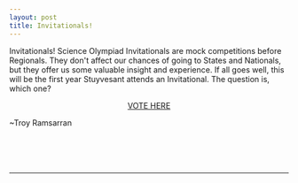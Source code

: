 ```yaml
---
layout: post
title: Invitationals!
---
```



Invitationals! Science Olympiad Invitationals are mock competitions before Regionals. They don't affect our chances of going to States and Nationals, but they offer us some valuable insight and experience. If all goes well, this will be the first year Stuyvesant attends an Invitational. The question is, which one?

<center><a href="http://strawpoll.me/2605096" target=_blank>VOTE HERE</a></center>

~Troy Ramsarran
<br>
<br>
<br>
<br>
<br>
<hr>
<br>
<br>
<br>
<br>
<br>
